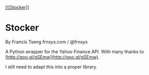 [[![Stocker]]](http://supermedes.com/assets/stocker.png)

Stocker
======
By Francis Tseng
frnsys.com / @frnsys

A Python wrapper for the Yahoo Finance API.
With many thanks to [http://goo.gl/gSEmw](http://goo.gl/gSEmw).

I still need to adapt this into a proper library.

